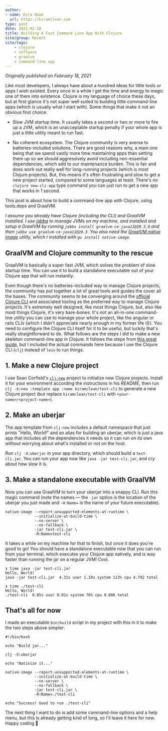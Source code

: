 ```yaml
---
author:
- name: Kira Howe
  url: https://kiramclean.com
type: post
date: 2021-02-18
title: Building A Fast Command Line App With Clojure
site/group: Recent
site/tags:
    - clojure
    - software
    - graalvm
    - command-line app
---
```


_<time datetime="2021-02-18">Originally published on February 18, 2021</time>_

Like most developers, I always have about a hundred ideas for little tools or apps I wish existed. Every once in a while I get the time and energy to magic one of them into existence. Clojure is my language of choice these days, but at first glance it's not super well suited to building little command-line apps (which is usually what I start with). Some things that make it not an obvious first choice:

- Slow JVM startup time. It usually takes a second or two or more to fire up a JVM, which is an unacceptable startup penalty if your whole app is just a little utility meant to run fast.

- No coherent ecosystem. The Clojure community is very averse to batteries-included solutions. There are good reasons why, a main one being that we spend vastly more time maintaining apps than setting them up so we should aggressively avoid including non-essential dependencies, which add to our maintenance burden. This is fair and does work out really well for long-running projects (which is most Clojure projects). But, this means it's often frustrating and slow to get a new project started, compared to some languages at least. There's no `clojure new-cli-app` type command you can just run to get a new app that works in 1 second.

This post is about how to build a command-line app with Clojure, using tools.deps and GraalVM.

_I assume you already have Clojure (including the CLI) and GraalVM installed. I use [jabba](https://github.com/shyiko/jabba) to manage JVMs on my machine, and installed and setup a GraalVM by running  `jabba install graalvm-ce-java11@20.3.0` and then `jabba use graalvm-ce-java11@20.3`. You also need the [GraalVM native image](https://www.graalvm.org/reference-manual/native-image/) utility, which I installed with `gu install native-image`._

## GraalVM and Clojure community to the rescue

GraalVM is basically a super fast JVM, which solves the problem of slow startup time. You can use it to build a standalone executable out of your Clojure app that will run instantly.

Even though there's no batteries-included way to manage Clojure projects, the community has put together a lot of great tools and guides the cover all the bases. The community seems to be converging around the [official Clojure CLI](https://clojure.org/guides/deps_and_cli) and associated tooling
as the preferred way to manage Clojure projects. It's extremely well designed, like most things Clojure, but, also like most things Clojure, it's very bare-bones. It's _not_ an all-in-one command-line utility you can use to manage your whole project, like the angular or rails CLIs (which I didn't appreciate nearly enough in my former life 😢). You need to configure the Clojure CLI itself for it to be useful, but luckily that's really straightforward to do. What follows are the steps I did to make a new skeleton command-line app in Clojure. It follows the steps from [this great guide](https://github.com/BrunoBonacci/graalvm-clojure/blob/master/doc/clojure-graalvm-native-binary.md), but I included the actual commands here because I use the Clojure CLI (`clj`) instead of `lein` to run things.

## 1. Make a new Clojure project

I use Sean Corfield's [`clj-new`](https://github.com/seancorfield/clj-new) project to initialize new Clojure projects. Install it for your environment according the instructions in his README, then run `clj -X:new :template app :name kiramclean/test-cli` to generate a new Clojure project (but replace `kiramclean/test-cli` with `<your-name>/<project-name>`).

## 2. Make an uberjar

The app template from `clj-new` includes a default namespace that just prints "Hello, World!" and an alias for building an uberjar, which is just a java app that includes all the dependencies it needs so it can run on its own without worrying about what's installed or not on the host.

Run `clj -X:uberjar` in your app directory, which should build a `test-cli.jar`. You can run your app now like `java -jar test-cli.jar`, and cry about how slow it is.

## 3. Make a standalone executable with GraalVM

Now you can use GraalVM to turn your uberjar into a snappy CLI. Run this magic command (note the names — the `-jar` option is the location of the uberjar you just made and `-H:Name=` is the name of your future executable).

```
native-image --report-unsupported-elements-at-runtime \
             --initialize-at-build-time \
             --no-server \
             --no-fallback \
             -jar test-cli.jar \
             -H:Name=test-cli
```

It takes a while on my machine for that to finish, but once it does you're good to go! You should have a standalone executable now that you can run from your terminal, which executes your Clojure app natively, and is way faster than running the jar on a regular JVM! Cool.

```
❯ time java -jar test-cli.jar
Hello, World!
java -jar test-cli.jar  4.31s user 1.10s system 113% cpu 4.792 total

❯ time ./test-cli
Hello, World!
./test-cli  0.05s user 0.01s system 70% cpu 0.086 total
```

## That's all for now

I made an executable `bin/build` script in my project with this in it to make the two steps above simpler:

```
#!/bin/bash

echo "Build jar..."

clj -X:uberjar

echo "Nativize it..."

native-image --report-unsupported-elements-at-runtime \
             --initialize-at-build-time \
             --no-server \
             --no-fallback \
             -jar test-cli.jar \
             -H:Name=./test-cli

echo "Success! Good to run ./test-cli"
```

The next thing I want to do is add some command-line options and a help menu, but this is already getting kind of long, so I'll leave it here for now. Happy coding 🙂

